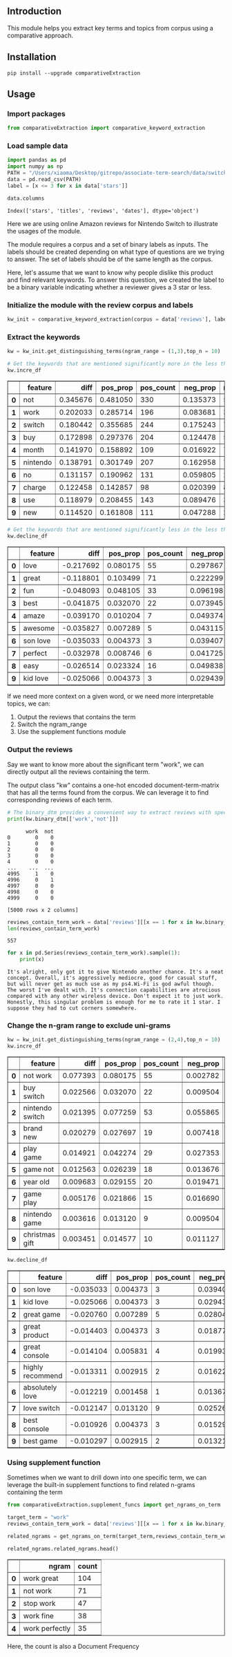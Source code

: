 
## Introduction

This module helps you extract key terms and topics from corpus using a comparative approach.

## Installation

```
pip install --upgrade comparativeExtraction
```

## Usage

### Import packages


```python
from comparativeExtraction import comparative_keyword_extraction
```

### Load sample data


```python
import pandas as pd
import numpy as np
PATH = "/Users/xiaoma/Desktop/gitrepo/associate-term-search/data/switch_reviews.csv"
data = pd.read_csv(PATH)
label = [x <= 3 for x in data['stars']]
```


```python
data.columns
```




    Index(['stars', 'titles', 'reviews', 'dates'], dtype='object')



Here we are using online Amazon reviews for Nintendo Switch to illustrate the usages of the module. 

The module requires a corpus and a set of binary labels as inputs. The labels should be created depending on what type of questions are we trying to answer. The set of labels should be of the same length as the corpus.

Here, let's assume that we want to know why people dislike this product and find relevant keywords. To answer this question, we created the label to be a binary variable indicating whether a reviewer gives a 3 star or less. 

### Initialize the module with the review corpus and labels


```python
kw_init = comparative_keyword_extraction(corpus = data['reviews'], labels = label)
```

### Extract the keywords


```python
kw = kw_init.get_distinguishing_terms(ngram_range = (1,3),top_n = 10)
```


```python
# Get the keywords that are mentioned significantly more in the less than or equal to 3 star reviews
kw.incre_df
```




<div>
<table border="1" class="dataframe">
  <thead>
    <tr style="text-align: right;">
      <th></th>
      <th>feature</th>
      <th>diff</th>
      <th>pos_prop</th>
      <th>pos_count</th>
      <th>neg_prop</th>
      <th>neg_count</th>
    </tr>
  </thead>
  <tbody>
    <tr>
      <th>0</th>
      <td>not</td>
      <td>0.345676</td>
      <td>0.481050</td>
      <td>330</td>
      <td>0.135373</td>
      <td>584</td>
    </tr>
    <tr>
      <th>1</th>
      <td>work</td>
      <td>0.202033</td>
      <td>0.285714</td>
      <td>196</td>
      <td>0.083681</td>
      <td>361</td>
    </tr>
    <tr>
      <th>2</th>
      <td>switch</td>
      <td>0.180442</td>
      <td>0.355685</td>
      <td>244</td>
      <td>0.175243</td>
      <td>756</td>
    </tr>
    <tr>
      <th>3</th>
      <td>buy</td>
      <td>0.172898</td>
      <td>0.297376</td>
      <td>204</td>
      <td>0.124478</td>
      <td>537</td>
    </tr>
    <tr>
      <th>4</th>
      <td>month</td>
      <td>0.141970</td>
      <td>0.158892</td>
      <td>109</td>
      <td>0.016922</td>
      <td>73</td>
    </tr>
    <tr>
      <th>5</th>
      <td>nintendo</td>
      <td>0.138791</td>
      <td>0.301749</td>
      <td>207</td>
      <td>0.162958</td>
      <td>703</td>
    </tr>
    <tr>
      <th>6</th>
      <td>no</td>
      <td>0.131157</td>
      <td>0.190962</td>
      <td>131</td>
      <td>0.059805</td>
      <td>258</td>
    </tr>
    <tr>
      <th>7</th>
      <td>charge</td>
      <td>0.122458</td>
      <td>0.142857</td>
      <td>98</td>
      <td>0.020399</td>
      <td>88</td>
    </tr>
    <tr>
      <th>8</th>
      <td>use</td>
      <td>0.118979</td>
      <td>0.208455</td>
      <td>143</td>
      <td>0.089476</td>
      <td>386</td>
    </tr>
    <tr>
      <th>9</th>
      <td>new</td>
      <td>0.114520</td>
      <td>0.161808</td>
      <td>111</td>
      <td>0.047288</td>
      <td>204</td>
    </tr>
  </tbody>
</table>
</div>




```python
# Get the keywords that are mentioned significantly less in the less than or equal to 3 star reviews
kw.decline_df
```




<div>
<table border="1" class="dataframe">
  <thead>
    <tr style="text-align: right;">
      <th></th>
      <th>feature</th>
      <th>diff</th>
      <th>pos_prop</th>
      <th>pos_count</th>
      <th>neg_prop</th>
      <th>neg_count</th>
    </tr>
  </thead>
  <tbody>
    <tr>
      <th>0</th>
      <td>love</td>
      <td>-0.217692</td>
      <td>0.080175</td>
      <td>55</td>
      <td>0.297867</td>
      <td>1285</td>
    </tr>
    <tr>
      <th>1</th>
      <td>great</td>
      <td>-0.118801</td>
      <td>0.103499</td>
      <td>71</td>
      <td>0.222299</td>
      <td>959</td>
    </tr>
    <tr>
      <th>2</th>
      <td>fun</td>
      <td>-0.048093</td>
      <td>0.048105</td>
      <td>33</td>
      <td>0.096198</td>
      <td>415</td>
    </tr>
    <tr>
      <th>3</th>
      <td>best</td>
      <td>-0.041875</td>
      <td>0.032070</td>
      <td>22</td>
      <td>0.073945</td>
      <td>319</td>
    </tr>
    <tr>
      <th>4</th>
      <td>amaze</td>
      <td>-0.039170</td>
      <td>0.010204</td>
      <td>7</td>
      <td>0.049374</td>
      <td>213</td>
    </tr>
    <tr>
      <th>5</th>
      <td>awesome</td>
      <td>-0.035827</td>
      <td>0.007289</td>
      <td>5</td>
      <td>0.043115</td>
      <td>186</td>
    </tr>
    <tr>
      <th>6</th>
      <td>son love</td>
      <td>-0.035033</td>
      <td>0.004373</td>
      <td>3</td>
      <td>0.039407</td>
      <td>170</td>
    </tr>
    <tr>
      <th>7</th>
      <td>perfect</td>
      <td>-0.032978</td>
      <td>0.008746</td>
      <td>6</td>
      <td>0.041725</td>
      <td>180</td>
    </tr>
    <tr>
      <th>8</th>
      <td>easy</td>
      <td>-0.026514</td>
      <td>0.023324</td>
      <td>16</td>
      <td>0.049838</td>
      <td>215</td>
    </tr>
    <tr>
      <th>9</th>
      <td>kid love</td>
      <td>-0.025066</td>
      <td>0.004373</td>
      <td>3</td>
      <td>0.029439</td>
      <td>127</td>
    </tr>
  </tbody>
</table>
</div>



If we need more context on a given word, or we need more interpretable topics, we can:
1. Output the reviews that contains the term
2. Switch the ngram_range
3. Use the supplement functions module 

### Output the reviews

Say we want to know more about the significant term "work", we can directly output all the reviews containing the term.

The output class "kw" contains a one-hot encoded document-term-matrix that has all the terms found from the corpus. We can leverage it to find corresponding reviews of each term.


```python
# The binary_dtm provides a convenient way to extract reviews with specific terms
print(kw.binary_dtm[['work','not']])
```

          work  not
    0        0    0
    1        0    0
    2        0    0
    3        0    0
    4        0    0
    ...    ...  ...
    4995     1    0
    4996     0    1
    4997     0    0
    4998     0    0
    4999     0    0
    
    [5000 rows x 2 columns]



```python
reviews_contain_term_work = data['reviews'][[x == 1 for x in kw.binary_dtm['work']]]
len(reviews_contain_term_work)
```




    557




```python
for x in pd.Series(reviews_contain_term_work).sample(1):
    print(x)
```

    It's alright, only got it to give Nintendo another chance. It's a neat concept. Overall, it's aggressively mediocre, good for casual stuff, but will never get as much use as my ps4.Wi-Fi is god awful though. The worst I've dealt with. It's connection capabilities are atrocious compared with any other wireless device. Don't expect it to just work. Honestly, this singular problem is enough for me to rate it 1 star. I suppose they had to cut corners somewhere.
    


### Change the n-gram range to exclude uni-grams


```python
kw = kw_init.get_distinguishing_terms(ngram_range = (2,4),top_n = 10)
kw.incre_df
```




<div>
<table border="1" class="dataframe">
  <thead>
    <tr style="text-align: right;">
      <th></th>
      <th>feature</th>
      <th>diff</th>
      <th>pos_prop</th>
      <th>pos_count</th>
      <th>neg_prop</th>
      <th>neg_count</th>
    </tr>
  </thead>
  <tbody>
    <tr>
      <th>0</th>
      <td>not work</td>
      <td>0.077393</td>
      <td>0.080175</td>
      <td>55</td>
      <td>0.002782</td>
      <td>12</td>
    </tr>
    <tr>
      <th>1</th>
      <td>buy switch</td>
      <td>0.022566</td>
      <td>0.032070</td>
      <td>22</td>
      <td>0.009504</td>
      <td>41</td>
    </tr>
    <tr>
      <th>2</th>
      <td>nintendo switch</td>
      <td>0.021395</td>
      <td>0.077259</td>
      <td>53</td>
      <td>0.055865</td>
      <td>241</td>
    </tr>
    <tr>
      <th>3</th>
      <td>brand new</td>
      <td>0.020279</td>
      <td>0.027697</td>
      <td>19</td>
      <td>0.007418</td>
      <td>32</td>
    </tr>
    <tr>
      <th>4</th>
      <td>play game</td>
      <td>0.014921</td>
      <td>0.042274</td>
      <td>29</td>
      <td>0.027353</td>
      <td>118</td>
    </tr>
    <tr>
      <th>5</th>
      <td>game not</td>
      <td>0.012563</td>
      <td>0.026239</td>
      <td>18</td>
      <td>0.013676</td>
      <td>59</td>
    </tr>
    <tr>
      <th>6</th>
      <td>year old</td>
      <td>0.009683</td>
      <td>0.029155</td>
      <td>20</td>
      <td>0.019471</td>
      <td>84</td>
    </tr>
    <tr>
      <th>7</th>
      <td>game play</td>
      <td>0.005176</td>
      <td>0.021866</td>
      <td>15</td>
      <td>0.016690</td>
      <td>72</td>
    </tr>
    <tr>
      <th>8</th>
      <td>nintendo game</td>
      <td>0.003616</td>
      <td>0.013120</td>
      <td>9</td>
      <td>0.009504</td>
      <td>41</td>
    </tr>
    <tr>
      <th>9</th>
      <td>christmas gift</td>
      <td>0.003451</td>
      <td>0.014577</td>
      <td>10</td>
      <td>0.011127</td>
      <td>48</td>
    </tr>
  </tbody>
</table>
</div>




```python
kw.decline_df
```




<div>
<table border="1" class="dataframe">
  <thead>
    <tr style="text-align: right;">
      <th></th>
      <th>feature</th>
      <th>diff</th>
      <th>pos_prop</th>
      <th>pos_count</th>
      <th>neg_prop</th>
      <th>neg_count</th>
    </tr>
  </thead>
  <tbody>
    <tr>
      <th>0</th>
      <td>son love</td>
      <td>-0.035033</td>
      <td>0.004373</td>
      <td>3</td>
      <td>0.039407</td>
      <td>170</td>
    </tr>
    <tr>
      <th>1</th>
      <td>kid love</td>
      <td>-0.025066</td>
      <td>0.004373</td>
      <td>3</td>
      <td>0.029439</td>
      <td>127</td>
    </tr>
    <tr>
      <th>2</th>
      <td>great game</td>
      <td>-0.020760</td>
      <td>0.007289</td>
      <td>5</td>
      <td>0.028048</td>
      <td>121</td>
    </tr>
    <tr>
      <th>3</th>
      <td>great product</td>
      <td>-0.014403</td>
      <td>0.004373</td>
      <td>3</td>
      <td>0.018776</td>
      <td>81</td>
    </tr>
    <tr>
      <th>4</th>
      <td>great console</td>
      <td>-0.014104</td>
      <td>0.005831</td>
      <td>4</td>
      <td>0.019935</td>
      <td>86</td>
    </tr>
    <tr>
      <th>5</th>
      <td>highly recommend</td>
      <td>-0.013311</td>
      <td>0.002915</td>
      <td>2</td>
      <td>0.016226</td>
      <td>70</td>
    </tr>
    <tr>
      <th>6</th>
      <td>absolutely love</td>
      <td>-0.012219</td>
      <td>0.001458</td>
      <td>1</td>
      <td>0.013676</td>
      <td>59</td>
    </tr>
    <tr>
      <th>7</th>
      <td>love switch</td>
      <td>-0.012147</td>
      <td>0.013120</td>
      <td>9</td>
      <td>0.025267</td>
      <td>109</td>
    </tr>
    <tr>
      <th>8</th>
      <td>best console</td>
      <td>-0.010926</td>
      <td>0.004373</td>
      <td>3</td>
      <td>0.015299</td>
      <td>66</td>
    </tr>
    <tr>
      <th>9</th>
      <td>best game</td>
      <td>-0.010297</td>
      <td>0.002915</td>
      <td>2</td>
      <td>0.013213</td>
      <td>57</td>
    </tr>
  </tbody>
</table>
</div>



### Using supplement function

Sometimes when we want to drill down into one specific term, we can leverage the built-in supplement functions to find related n-grams containing the term


```python
from comparativeExtraction.supplement_funcs import get_ngrams_on_term
```


```python
target_term = "work"
reviews_contain_term_work = data['reviews'][[x == 1 for x in kw.binary_dtm['work']]]

related_ngrams = get_ngrams_on_term(target_term,reviews_contain_term_work,filter_by_extreme=False)
```


```python
related_ngrams.related_ngrams.head()
```




<div>
<table border="1" class="dataframe">
  <thead>
    <tr style="text-align: right;">
      <th></th>
      <th>ngram</th>
      <th>count</th>
    </tr>
  </thead>
  <tbody>
    <tr>
      <th>0</th>
      <td>work great</td>
      <td>104</td>
    </tr>
    <tr>
      <th>1</th>
      <td>not work</td>
      <td>71</td>
    </tr>
    <tr>
      <th>2</th>
      <td>stop work</td>
      <td>47</td>
    </tr>
    <tr>
      <th>3</th>
      <td>work fine</td>
      <td>38</td>
    </tr>
    <tr>
      <th>4</th>
      <td>work perfectly</td>
      <td>35</td>
    </tr>
  </tbody>
</table>
</div>



Here, the count is also a Document Frequency
